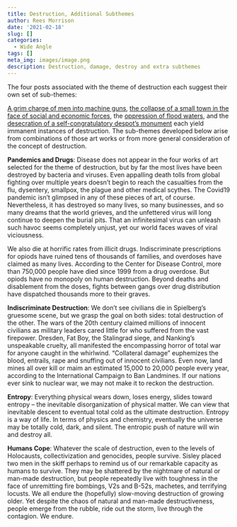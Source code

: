 ```yaml
---
title: Destruction, Additional Subthemes
author: Rees Morrison
date: '2021-02-18'
slug: []
categories:
  - Wide Angle
tags: []
meta_img: images/image.png
description: Destruction, damage, destroy and extra subthemes
---
```


The four posts associated with the theme of destruction each suggest their own set of sub-themes:

[A grim charge of men into machine guns](https://themesfromart.com/blog/2021-02-18-destruction-saving-private-ryan-a-movie-by-steven-spielberg/destructionsaving/), [the collapse of a small town in the face of social and economic forces](https://themesfromart.com/blog/2021-02-18-destruction-from-my-hometown-a-rock-ballad-by-bruce-springsteen/destructhometown/), the [oppression of flood waters](https://themesfromart.com/blog/2021-02-18-destruction-from-flood-at-port-marly-a-painting-by-alfred-sisley/destructionflood/), and the [desecration of a self-congratulatory despot’s monument](https://themesfromart.com/blog/2021-02-18-destruction-ozymandias-a-poem-by-percy-bysshe-shelley/destructoz/) each yield immanent instances of destruction.   The sub-themes developed below arise from combinations of those art works or from more general consideration of the concept of destruction. 

**Pandemics and Drugs**:  Disease does not appear in the four works of art selected for the theme of destruction, but by far the most lives have been destroyed by bacteria and viruses.   Even appalling death tolls from global fighting over multiple years doesn’t begin to reach the casualties from the flu, dysentery, smallpox, the plague and other medical scythes.   The Covid19 pandemic isn’t glimpsed in any of these pieces of art, of course.  Nevertheless, it has destroyed so many lives, so many businesses, and so many dreams that the world grieves, and the unfettered virus will long continue to deepen the burial pits. That an infinitesimal virus can unleash such havoc seems completely unjust, yet our world faces waves of viral viciousness.

We also die at horrific rates from illicit drugs.  Indiscriminate prescriptions for opiods have ruined tens of thousands of families, and overdoses have claimed as many lives.   According to the Center for Disease Control, more than 750,000 people have died since 1999 from a drug overdose.  But opiods have no monopoly on human destruction.  Beyond deaths and disablement from the doses, fights between gangs over drug distribution have dispatched thousands more to their graves.  

**Indiscriminate Destruction**: We don’t see civilians die in Spielberg’s gruesome scene, but we grasp the goal on both sides: total destruction of the other.  The wars of the 20th century claimed millions of innocent civilians as military leaders cared little for who suffered from the vast firepower.  Dresden, Fat Boy, the Stalingrad siege, and Nanking’s unspeakable cruelty, all manifested the encompassing horror of total war for anyone caught in the whirlwind.   “Collateral damage” euphemizes the blood, entrails, rape and snuffing out of innocent civilians.   Even now, land mines all over kill or maim an estimated 15,000 to 20,000 people every year, according to the International Campaign to Ban Landmines.  If our nations ever sink to nuclear war, we may not make it to reckon the destruction. 

**Entropy**:  Everything physical wears down, loses energy, slides toward entropy – the inevitable disorganization of physical matter.  We can view that inevitable descent to eventual total cold as the ultimate destruction.  Entropy is a way of life.  In terms of physics and chemistry, eventually the universe may be totally cold, dark, and silent.  The entropic push of nature will win and destroy all.

**Humans Cope**:  Whatever the scale of destruction, even to the levels of Holocausts, collectivization and genocides, people survive.  Sisley placed two men in the skiff perhaps to remind us of our remarkable capacity as humans to survive.  They may be shattered by the nightmare of natural or man-made destruction, but people repeatedly live with toughness in the face of unremitting fire bombings, V2s and B-52s, machetes, and terrifying locusts.  We all endure the (hopefully) slow-moving destruction of growing older.  Yet despite the chaos of natural and man-made destructiveness, people emerge from the rubble, ride out the storm, live through the contagion.  We endure.
